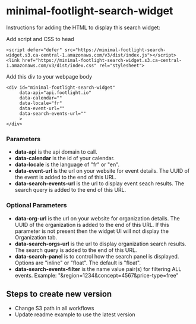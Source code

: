 # minimal-footlight-search-widget

Instructions for adding the HTML to display this search widget:

Add script and CSS to head
```
<script defer="defer" src="https://minimal-footlight-search-widget.s3.ca-central-1.amazonaws.com/v3/dist/index.js"></script>
<link href="https://minimal-footlight-search-widget.s3.ca-central-1.amazonaws.com/v3/dist/index.css" rel="stylesheet">
```

Add this div to your webpage body
```
<div id="minimal-footlight-search-widget" 
     data-api="api.footlight.io" 
     data-calendar="" 
     data-locale="fr"
     data-event-url="" 
     data-search-events-url="" 
     >
</div>
```
### Parameters
- **data-api** is the api domain to call.
- **data-calendar** is the id of your calendar. 
- **data-locale** is the language of "fr" or "en".
- **data-event-url** is the url on your website for event details. The UUID of the event is added to the end of this URL.   
- **data-search-events-url** is the url to display event seach results. The search query is added to the end of this URL. 

### Optional Parameters
- **data-org-url** is the url on your website for organization details. The UUID of the organization is added to the end of this URL. If this parameter is not present then the widget UI will not display the Organization tab.
- **data-search-orgs-url** is the url to display organization search results.  The search query is added to the end of this URL.
- **data-search-panel** is to control how the search panel is displayed. Options are "inline" or "float". The default is "float".
- **data-search-events-filter** is the name value pair(s) for filtering ALL events. Example: "&region=1234&concept=4567&price-type=free"
  
  
## Steps to create new version
- Change S3 path in all workflows
- Update readme example to use the latest version
